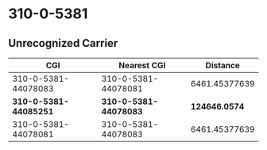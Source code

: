 # 310-0-5381
## Unrecognized Carrier


| CGI | Nearest CGI | Distance |
|-----|-------------|----------|
| 310-0-5381-44078083 | 310-0-5381-44078081 | 6461.45377639 |
| **310-0-5381-44085251** | **310-0-5381-44078083** | **124646.0574** |
| 310-0-5381-44078081 | 310-0-5381-44078083 | 6461.45377639 |
